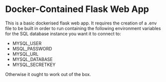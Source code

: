 # Docker-Contained Flask Web App

This is a basic dockerised flask web app. It requires the creation of a .env file to be built in order to run containing the following environment variables for the SQL database instance you want it to connect to:
* MYSQL_USER
* MSQL_PASSWORD
* MYSQL_URL
* MYSQL_DATABASE
* MYSQL_SECRETKEY

Otherwise it ought to work out of the box.
